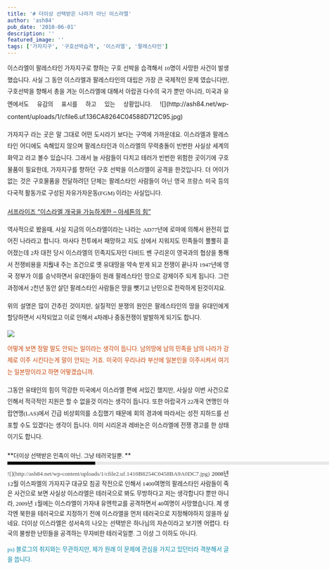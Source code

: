 ```yaml
---
title: '# 더이상 선택받은 나라가 아닌 이스라엘'
author: 'ash84'
pub_date: '2010-06-01'
description: ''
featured_image: ''
tags: ['가자지구', '구호선박습격', '이스라엘', '팔레스타인']
---
```



<div style="TEXT-ALIGN: justify; LINE-HEIGHT: 2">  
<span style="FONT-SIZE: 10pt"><span style="FONT-FAMILY: Dotum">이스라엘이 팔레스타인 가자지구로 향하는 구호 선박을 습격해서 10명이 사망한 사건이 발생했습니다. 사실 그 동안 이스라엘과 팔레스타인의 대립은 가장 큰 국제적인 문제 였습니다만, 구호선박을 향해서 총을 겨눈 이스라엘에 대해서 아랍권 다수의 국가 뿐만 아니라, 미국과 유엔에서도 유감의 표시를 하고 있는 상황입니다. </span></span>![](http://ash84.net/wp-content/uploads/1/cfile6.uf.136CA8264C04588D712C95.jpg)

<span style="FONT-SIZE: 10pt"><span style="FONT-FAMILY: Dotum">가자지구 라는 곳은 말 그대로 어떤 도시라기 보다는 구역에 가까운데요. 이스라엘과 팔레스타인 어디에도 속해있지 않으며 팔레스타인과 이스라엘의 무력충돌이 빈번한 사실상 세계의 화약고 라고 볼수 있습니다. 그래서 늘 사람들이 다치고 테러가 빈번한 위험한 곳이기에 구호물품이 필요한데, 가자지구를 향하던 구호 선박을 이스라엘이 공격을 한것입니다. 더 어이가 없는 것은 구호물품을 전달하려던 단체는 팔레스타인 사람들이 아닌 영국 프랑스 미국 등의 다국적 활동가로 구성된 자유가자운동(FGM) 이라는 사실입니다. </span></span>

[서프라이즈 “이스라엘 개국을 가능하게한 – 아세톤의 힘”](http://www.newsen.com/news_view.php?uid=201001031049541001 "[http://www.newsen.com/news_view.php?uid=201001031049541001]로 이동합니다.")

<span style="FONT-SIZE: 10pt"><span style="FONT-FAMILY: Dotum">역사적으로 봤을때, 사실 지금의 이스라엘이라는 나라는 AD77년에 로마에 의해서 완전히 없어진 나라라고 합니다. 마사다 전투에서 패망하고 지도 상에서 지워지도 민족들이 뿔뿔히 흩어졌는데 2차 대전 당시 이스라엘의 민족지도자인 다비드 벤 구리온이 영국과의 협상을 통해서 전쟁비용을 지웒내 주는 조건으로 옛 유대땅을 약속 받게 되고 전쟁이 끝나자 1947년에 영국 정부가 이를 승낙하면서 유대인들이 원래 팔레스타인 땅으로 강제이주 되게 됩니다. 그런 과정에서 2천년 동안 살던 팔레스타인 사람들은 땅을 뺏기고 난민으로 전락하게 된것이지요. </span></span>

<span style="FONT-SIZE: 10pt"><span style="FONT-FAMILY: Dotum">위의 설명은 많이 간추린 것이지만, 실질적인 분쟁의 원인은 팔레스타인의 땅을 유대인에게 할당하면서 시작되었고 이로 인해서 4차례나 중동전쟁이 발발하게 되기도 합니다. </span></span>

![](http://ash84.net/wp-content/uploads/1/cfile1.uf.136C6D264C0458A56A40BC.jpg)

<span style="FONT-SIZE: 10pt"><span style="FONT-FAMILY: Dotum"><font color="#c84205">어떻게 보면 정말 말도 안되는 일이라는 생각이 듭니다. 남의땅에 남의 민족을 남의 나라가 강제로 이주 시킨다는게 말이 안되는 거죠. 미국이 우리나라 부산에 일본인을 이주시켜서 여기는 일본땅이라고 하면 어떻겠습니까.</font></span></span>

<span style="FONT-SIZE: 10pt"><span style="FONT-FAMILY: Dotum">그동안 유태인의 힘이 막강한 미국에서 이스라엘 편에 서있긴 했지만, 사실상 이번 사건으로 인해서 적극적인 지원은 할 수 없을것 이라는 생각이 듭니다. 또한 아랍국가 22개국 연맹인 아랍연맹(LAS)에서 긴급 비상회의를 소집했기 때문에 회의 경과에 따라서는 성전 지하드를 선포할 수도 있겠다는 생각이 듭니다. 이미 시리온과 레바논은 이스라엘에 전쟁 경고를 한 상태이기도 합니다. </span></span>

<div><span style="FONT-SIZE: 10pt"><span style="FONT-FAMILY: Dotum"></span></span>**<font face="돋움" size="2">더이상 선택받은 민족이 아닌. 그냥 테러국일뿐. </font>**  
<div style="BORDER-LEFT: #000000 200px solid; PADDING-BOTTOM: 3px; BACKGROUND-COLOR: #e8e8e8; PADDING-LEFT: 6px; WIDTH: 690px; PADDING-RIGHT: 6px; FONT: bold 1pt/1 나눔고딕, Sans-serif; MARGIN-BOTTOM: 10px; HEIGHT: 1px; COLOR: #fff; PADDING-TOP: 3px"><span style="FONT-SIZE: 11pt"><span style="FONT-SIZE: 10pt"><span style="FONT-SIZE: 11pt"><span style="FONT-SIZE: 10pt"><span style="FONT-SIZE: 10pt"><span style="FONT-FAMILY: Batang"><span style="FONT-SIZE: 11pt"><span style="FONT-SIZE: 1pt"></span></span></span></span></span></span></span></span></div>  
<div style="LINE-HEIGHT: 1.7"><span style="FONT-FAMILY: Dotum"><font color="#474747"><span style="FONT-SIZE: 10pt"><span style="FONT-FAMILY: Dotum">  
![](http://ash84.net/wp-content/uploads/1/cfile2.uf.1410B8254C0458BA9A0DC7.jpg)﻿</span></span></font><span style="FONT-SIZE: 10pt"><font color="#474747"><span style="FONT-SIZE: 10pt"><span style="FONT-FAMILY: Dotum">﻿</span></span></font><span style="FONT-FAMILY: Dotum"><font color="#474747"><span style="FONT-SIZE: 10pt"><span style="FONT-FAMILY: Dotum">﻿</span></span></font><span style="FONT-SIZE: 10pt"><font color="#474747"><span style="FONT-SIZE: 10pt"><span style="FONT-FAMILY: Dotum">﻿   
</span></span></font></span></span></span></span>  
<span style="FONT-SIZE: 10pt"><span style="FONT-FAMILY: Dotum">2008년 12월 이스파엘의 가자지구 대규모 침공 작전으로 인해서 1400여명의 팔레스타인 사람들이 죽은 사건으로 보면 사실상 이스라엘은 테러국으로 봐도 무방하다고 저는 생각합니다 뿐만 아니라, 2009년 1월에는 이스라엘이 가자내 유엔학교를 공격하면서 40여명이 사망했습니다. 제 생각엔 북한을 테러국으로 지정하기 전에 이스라엘을 먼저 테러국으로 지정해야하지 않을까 싶네요. 더이상 이스라엘은 성서속의 나오는 선택받은 하나님의 자손이라고 보기엔 어렵다. 타국의 불쌍한 난민들을 공격하는 무자비한 테러국일뿐. 그 이상 그 이하도 아니다.

</span></span><font color="#0686a8">ps) 블로그의 취지와는 무관하지만, 제가 원래 이 문제에 관심을 가지고 있던터라 격분해서 글을 씁니다. </font>

</div></div></div>


